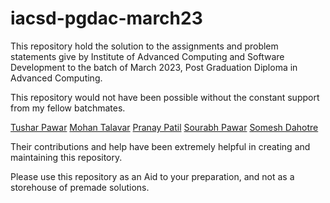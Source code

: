 # iacsd-pgdac-march23
This repository hold the solution to the assignments and problem statements give by Institute of Advanced Computing and Software Development to the batch of March 2023, Post Graduation Diploma in Advanced Computing.

This repository would not have been possible without the constant support from my fellow batchmates.

[Tushar Pawar](https://github.com/TUSHARP0)
[Mohan Talavar](https://github.com/MohanTalavar)
[Pranay Patil](https://github.com/iampranaypatil)
[Sourabh Pawar](https://github.com/celtoxx)
[Somesh Dahotre](https://github.com/totally-somesh)

Their contributions and help have been extremely helpful in creating and maintaining this repository.

Please use this repository as an Aid to your preparation, and not as a storehouse of premade solutions.
